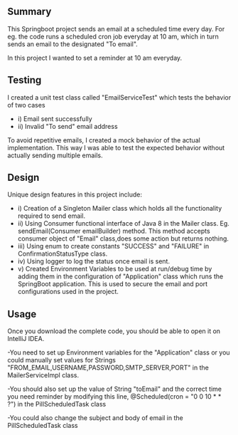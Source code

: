 ## Summary

This Springboot project sends an email at a scheduled time every day. For eg. the code runs a scheduled cron job everyday at 10 am, which in turn sends an email to the designated "To email".

In this project I wanted to set a reminder at 10 am everyday.

## Testing

I created a unit test class called "EmailServiceTest" which tests the behavior of two cases 
- i) Email sent successfully 
- ii) Invalid "To send" email address

To avoid repetitive emails, I created a mock behavior of the actual implementation. This way I was able to test the expected behavior without actually sending multiple emails.

## Design

Unique design features in this project include:

- i) Creation of a Singleton Mailer class which holds all the functionality required to send email.
- ii) Using Consumer functional interface of Java 8 in the Mailer class. Eg. sendEmail(Consumer<Email> emailBuilder)  method. This method accepts consumer object of "Email" class,does some action but returns nothing.
- iii) Using enum to create constants "SUCCESS" and "FAILURE" in ConfirmationStatusType class.
- iv) Using logger to log the status once email is sent.
- v) Created Environment Variables to be used at run/debug time by adding them in the configuration of "Application" class which runs the SpringBoot application. This is used to secure the email and port configurations used in the project.

## Usage

Once you download the complete code, you should be able to open it on IntelliJ IDEA. 

-You need to set up Environment variables for the "Application" class or you could manually set values for Strings "FROM_EMAIL,USERNAME,PASSWORD,SMTP_SERVER,PORT" in the MailerServiceImpl class.

-You should also set up the value of String "toEmail" and the correct time you need reminder by modifying this line,  @Scheduled(cron = "0 0 10 * * ?") in the PillScheduledTask class

-You could also change the subject and body of email in the PillScheduledTask class
